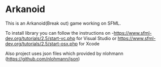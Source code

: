 # Arkanoid

This is an Arkanoid(Break out) game working on SFML.

To install library you can follow the instructions on 
-https://www.sfml-dev.org/tutorials/2.5/start-vc.php for Visual Studio or
https://www.sfml-dev.org/tutorials/2.5/start-osx.php for Xcode

Also project uses json files which provided by nlohmann (https://github.com/nlohmann/json)
